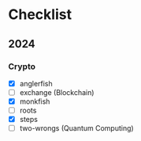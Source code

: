 # Checklist

## 2024

### Crypto

- [x] anglerfish
- [ ] exchange (Blockchain)
- [x] monkfish
- [ ] roots
- [x] steps
- [ ] two-wrongs (Quantum Computing)
